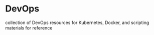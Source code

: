 # DevOps
collection of DevOps resources for Kubernetes, Docker, and scripting materials for reference
